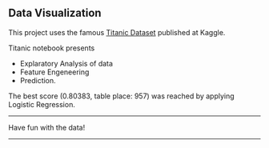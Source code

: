 ## Data Visualization

This project uses the famous [Titanic Dataset](https://www.kaggle.com/c/titanic) published at Kaggle.


Titanic notebook presents
* Explaratory Analysis of data 
* Feature Engeneering
* Prediction. 

The best score (0.80383, table place: 957) was reached by applying Logistic Regression.

***********************
Have fun with the data!
***********************
